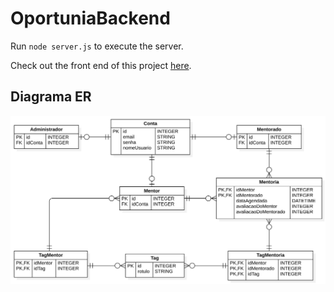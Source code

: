 # OportuniaBackend

Run `node server.js` to execute the server.

Check out the front end of this project [here](https://github.com/ofelipedidio/es-front-end).

## Diagrama ER

![Diagrama ER](https://github.com/ofelipedidio/es-backend/blob/add-er-diagram/docs/diagrama_er.svg)
